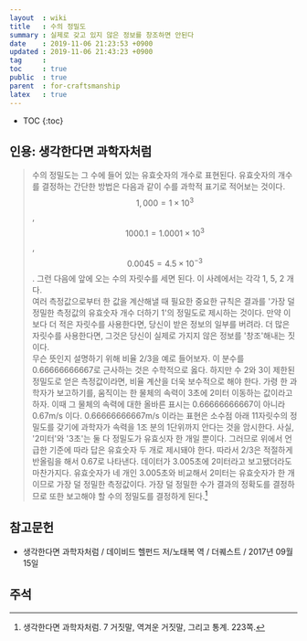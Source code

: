 ```yaml
---
layout  : wiki
title   : 수의 정밀도
summary : 실제로 갖고 있지 않은 정보를 창조하면 안된다
date    : 2019-11-06 21:23:53 +0900
updated : 2019-11-06 21:43:23 +0900
tag     : 
toc     : true
public  : true
parent  : for-craftsmanship
latex   : true
---
```

* TOC
{:toc}

## 인용: 생각한다면 과학자처럼

> 수의 정밀도는 그 수에 들어 있는 유효숫자의 개수로 표현된다.
유효숫자의 개수를 결정하는 간단한 방법은 다음과 같이 수를 과학적 표기로 적어보는 것이다.
$$1,000 = 1 \times 10^3$$, $$1000.1 = 1.0001 \times 10^3$$, $$0.0045 = 4.5 \times 10^{-3}$$.
그런 다음에 앞에 오는 수의 자릿수를 세면 된다. 이 사례에서는 각각 1, 5, 2 개다.  
여러 측정값으로부터 한 값을 계산해낼 때 필요한 중요한 규칙은 결과를 '가장 덜 정밀한 측정값의 유효숫자 개수 더하기 1'의 정밀도로 제시하는 것이다.
만약 이보다 더 적은 자릿수를 사용한다면, 당신이 받은 정보의 일부를 버려라.
더 많은 자릿수를 사용한다면, 그것은 당신이 실제로 가지지 않은 정보를 '창조'해내는 짓이다.  
무슨 뜻인지 설명하기 위해 비율 2/3을 예로 들어보자.
이 분수를 0.66666666667로 근사하는 것은 수학적으로 옳다.
하지만 수 2와 3이 제한된 정밀도로 얻은 측정값이라면, 비율 계산을 더욱 보수적으로 해야 한다.
가령 한 과학자가 보고하기를, 움직이는 한 물체의 속력이 3초에 2미터 이동하는 값이라고 하자.
이때 그 물체의 속력에 대한 올바른 표시는 0.66666666667이 아니라 0.67m/s 이다.
0.66666666667m/s 이라는 표현은 소수점 아래 11자릿수의 정밀도를 갖기에 과학자가 속력을 1조 분의 1단위까지 안다는 것을 암시한다.
사실, '2미터'와 '3초'는 둘 다 정밀도가 유효싯자 한 개일 뿐이다.
그러므로 위에서 언급한 기준에 따라 답은 유효숫자 두 개로 제시돼야 한다.
따라서 2/3은 적절하게 반올림을 해서 0.67로 나타낸다.
데이터가 3.005초에 2미터라고 보고됐더라도 마찬가지다.
유효숫자가 네 개인 3.005초와 비교해서 2미터는 유효숫자가 한 개이므로 가장 덜 정밀한 측정값이다.
가장 덜 정밀한 수가 결과의 정확도를 결정하므로 또한 보고해야 할 수의 정밀도를 결정하게 된다.[^david]

## 참고문헌

*  생각한다면 과학자처럼 / 데이비드 헬펀드 저/노태복 역 / 더퀘스트 / 2017년 09월 15일

## 주석

[^david]: 생각한다면 과학자처럼. 7 거짓말, 역겨운 거짓말, 그리고 통계. 223쪽.
